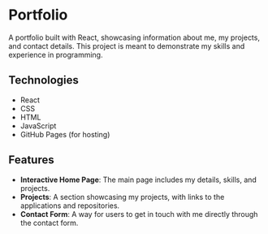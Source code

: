 # Portfolio

A portfolio built with React, showcasing information about me, my projects, and contact details. This project is meant to demonstrate my skills and experience in programming.

## Technologies

- React
- CSS
- HTML
- JavaScript
- GitHub Pages (for hosting)

## Features

- **Interactive Home Page**: The main page includes my details, skills, and projects.
- **Projects**: A section showcasing my projects, with links to the applications and repositories.
- **Contact Form**: A way for users to get in touch with me directly through the contact form.
